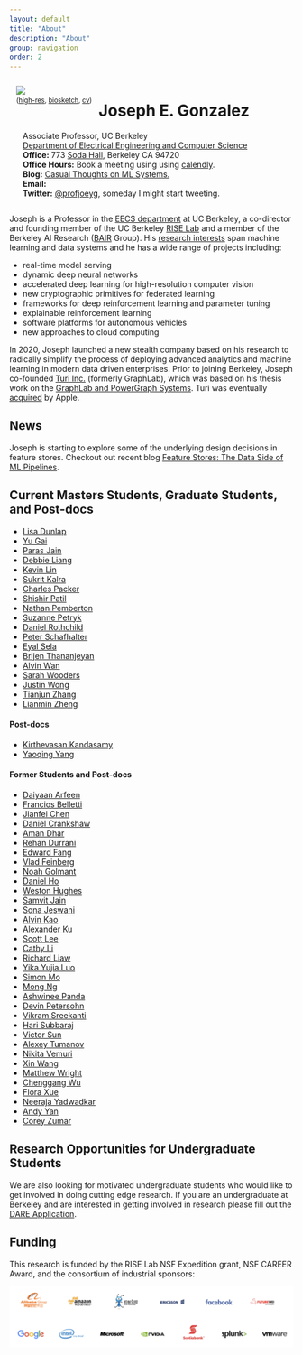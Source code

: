 ```yaml
---
layout: default
title: "About"
description: "About"
group: navigation
order: 2
---
```



<script src="assets/scripts.js"></script>


<div style="overflow: hidden;">

<div style="float:left;padding:12px">
<img src="{{ site.baseurl }}/assets/jegonzal.jpg">
<small><center>(<a target="_blank" href="{{ site.baseurl }}/assets/jegonzal_highres.jpg">high-res</a>, <a target="_blank" href="bio.html">biosketch</a>, 
    <a target="_blank" href="{{ site.baseurl }}/assets/joseph_gonzalez_cv.pdf">cv</a>)</center></small>
</div>

<div>
<h1> Joseph E. Gonzalez </h1>
<ul style="list-style-type:none">
<li> Associate Professor, UC Berkeley </li>

  <li> <a target="_blank" href="http://eecs.berkeley.edu">Department of Electrical Engineering and Computer Science</a> </li>

  <li> <b>Office:</b> 773 <a href="https://goo.gl/maps/U7JiapPCY2x">Soda Hall</a>, Berkeley CA 94720</li>

  <li> <b>Office Hours:</b> Book a meeting using using <a href="https://calendly.com/jegonzal/office-hours">calendly</a>.</li>
  <li> <b>Blog:</b> <a href="https://medium.com/@profjoeyg">Casual Thoughts on ML Systems.</a> </li>


  <li> <b>Email:</b>
    <script type="text/javascript"> email_address("jegonzal") </script>
  </li>

  <li> <b>Twitter:</b> <a href="https://twitter.com/profjoeyg">@profjoeyg</a>,  someday I might start tweeting.</li>
  </ul>
</div>

</div>


Joseph is a Professor in the <a href="http://www.eecs.berkeley.edu">EECS department</a> at UC Berkeley, a co-director and founding member of the UC Berkeley [RISE Lab](http://rise.cs.berkeley.edu) and a member of the Berkeley AI Research ([BAIR](bair.berkeley.edu) Group).  His [research interests](research) span machine learning and data systems and he has a wide range of projects including:

* real-time model serving 
* dynamic deep neural networks
* accelerated deep learning for high-resolution computer vision
* new cryptographic primitives for federated learning
* frameworks for deep reinforcement learning and parameter tuning
* explainable reinforcement learning
* software platforms for autonomous vehicles
* new approaches to cloud computing

In 2020, Joseph launched a new stealth company based on his research to radically simplify the process of deploying advanced analytics and machine learning in modern data driven enterprises.  Prior to joining Berkeley, Joseph co-founded <a href="http://Turi.com">Turi Inc.</a> (formerly GraphLab), which was based on his thesis work on the <a href="https://github.com/dato-code/PowerGraph">GraphLab and PowerGraph Systems</a>.  Turi was eventually <a href="http://www.geekwire.com/2016/exclusive-apple-acquires-turi-major-exit-seattle-based-machine-learning-ai-startup/">acquired</a> by Apple.




## News 

Joseph is starting to explore some of the underlying design decisions in feature stores.  Checkout out recent blog [Feature Stores: The Data Side of ML Pipelines](https://medium.com/riselab/feature-stores-the-data-side-of-ml-pipelines-7083d69bff1c).

 
## Current Masters Students, Graduate Students, and Post-docs

* [Lisa Dunlap](https://www.linkedin.com/in/lisabdunlap)
* [Yu Gai](https://dblp.org/pid/209/9750.html)
* [Paras Jain](http://parasjain.com)
* [Debbie Liang](https://www.linkedin.com/in/debbie-liang/)
* [Kevin Lin](https://people.eecs.berkeley.edu/~kevinlin/)
* [Sukrit Kalra](https://scholar.google.com/citations?user=QXTHX0kAAAAJ&hl=en)
* [Charles Packer](https://people.eecs.berkeley.edu/~cpacker/)
* [Shishir Patil](https://shishirpatil.github.io/)
* [Nathan Pemberton](https://people.eecs.berkeley.edu/~nathanp/)
* [Suzanne Petryk](https://www.linkedin.com/in/suzanne-petryk/)
* [Daniel Rothchild](https://www.linkedin.com/in/daniel-rothchild-45510b38/)
* [Peter Schafhalter](https://pschafhalter.com/)
* [Eyal Sela](https://rise.cs.berkeley.edu/blog/author/ges/)
* [Brijen Thananjeyan](https://bthananjeyan.github.io)
* [Alvin Wan](http://alvinwan.com)
* [Sarah Wooders](http://sarahwooders.com/)
* [Justin Wong](https://www.linkedin.com/in/justin-wong-23155411b/)
* [Tianjun Zhang](https://www.linkedin.com/in/tianjun-zhang-333bb2126)
* [Lianmin Zheng](http://lmzheng.net/)



#### Post-docs

* [Kirthevasan Kandasamy](https://people.eecs.berkeley.edu/~kandasamy/)
* [Yaoqing Yang](https://sites.google.com/site/yangyaoqingcmu/)



#### Former Students and Post-docs


* [Daiyaan Arfeen](https://www.linkedin.com/in/daiyaanarfeen)
* [Francios Belletti](https://github.com/bellettif)
* [Jianfei Chen](http://people.eecs.berkeley.edu/~jianfei/)
* [Daniel Crankshaw](https://dancrankshaw.com/)
* [Aman Dhar](https://www.linkedin.com/in/amandhar/)
* [Rehan Durrani](https://github.com/RehanSD)
* [Edward Fang](https://www.linkedin.com/in/edward-h-fang)
* [Vlad Feinberg](https://vlad17.github.io/about)
* [Noah Golmant](http://noahgolmant.com)
* [Daniel Ho]()
* [Weston Hughes](https://www.linkedin.com/in/weston-hughes-61b153110)
* [Samvit Jain](http://www.samvitjain.com)
* [Sona Jeswani](https://data.berkeley.edu/graduate-profile-sona-jeswani)
* [Alvin Kao]()
* [Alexander Ku](https://www.linkedin.com/in/alexyku/)
* [Scott Lee](https://scottjlee.github.io)
* [Cathy Li](https://www.linkedin.com/in/cathy-li-81068b141/)
* [Richard Liaw](https://www.linkedin.com/in/richardliaw)
* [Yika Yujia Luo](https://www.linkedin.com/in/yika-yujia-luo-3a835b87)
* [Simon Mo](https://www.linkedin.com/in/simon-mo-834217162/)
* [Mong Ng](http://www.mong.life/about-me/)
* [Ashwinee Panda](https://www.linkedin.com/in/ashwineepanda)
* [Devin Petersohn](https://www.linkedin.com/in/devinpetersohn/)
* [Vikram Sreekanti](https://www.vikrams.io)
* [Hari Subbaraj](https://www.linkedin.com/in/hsubbaraj)
* [Victor Sun]()
* [Alexey Tumanov](https://www.cc.gatech.edu/people/alexey-tumanov)
* [Nikita Vemuri](https://www.linkedin.com/in/nikitavemuri)
* [Xin Wang](https://people.eecs.berkeley.edu/~xinw/)
* [Matthew Wright](https://www.linkedin.com/in/mattawright)
* [Chenggang Wu](http://cgwu.io/)
* [Flora Xue](https://floraxue.github.io/index.html)
* [Neeraja Yadwadkar](https://people.eecs.berkeley.edu/~neerajay/)
* [Andy Yan]()
* [Corey Zumar](https://www.linkedin.com/in/corey-zumar-0a770982)












<!-- ## Prospective Postdocs and Graduate Students

I am currently looking for postdocs and graduate students to join the new <a href="https://rise.cs.berkeley.edu">UC Berkeley RISE Lab</a>.  As a founding member of the RISE Lab, I am working on several projects in large-scale systems for real-time machine learning, deep neural network design for accelerated computer vision, dynamic networks for multi-task learning, sparse representations for autonomous vehicles, software architectures for robotic systems, and explainable reinforcement learning.
My machine learning research spans both classical statistical machine learning methods as well as new work in deep learning.  If you are interested please consider applying to the UC Berkeley CS <a href="https://eecs.berkeley.edu/academics/graduate/research-programs/admissions">graduate program</a> in <a href="https://www2.eecs.berkeley.edu/Research/Areas/DBMS/">DBMS</a> or <a href ="https://www2.eecs.berkeley.edu/Research/Areas/AI/">AI</a>.  
If you are looking for a post-doc position please contact me directly.
 -->

## Research Opportunities for Undergraduate Students

We are also looking for motivated undergraduate students who would like to get involved in doing cutting edge research.  If you are an undergraduate at Berkeley and are interested in getting involved in research please fill out the [DARE Application](https://dare.berkeley.edu/).

<!-- ### Entrepreneurship 
I am currently a technical advisor for [AnyScale.ai](http://anyscale.ai) which is developing a platform for distributed computing in Python.  [AnyScale.ai](http://anyscale.ai) is currently hiring!
 -->


## Funding

This research is funded by the RISE Lab NSF Expedition grant, NSF CAREER Award, and the consortium of industrial sponsors:

<img src="assets/images/sponsors.png" width="800">






